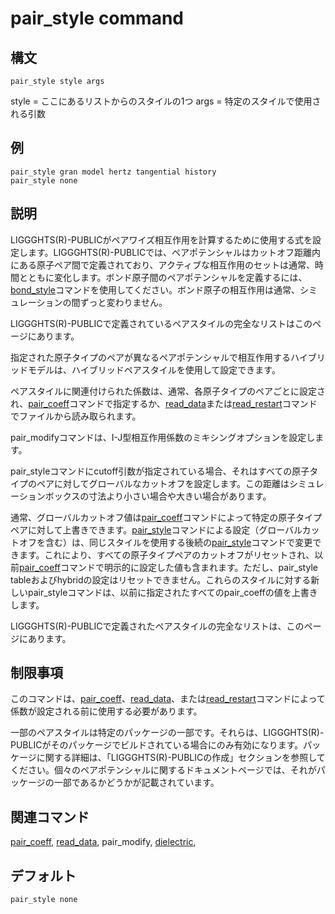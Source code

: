 # pair_style command

## 構文
```
pair_style style args
```

style = ここにあるリストからのスタイルの1つ
args = 特定のスタイルで使用される引数

## 例
```
pair_style gran model hertz tangential history
pair_style none
```

## 説明
LIGGGHTS(R)-PUBLICがペアワイズ相互作用を計算するために使用する式を設定します。LIGGGHTS(R)-PUBLICでは、ペアポテンシャルはカットオフ距離内にある原子ペア間で定義されており、アクティブな相互作用のセットは通常、時間とともに変化します。ボンド原子間のペアポテンシャルを定義するには、[bond_style]()コマンドを使用してください。ボンド原子の相互作用は通常、シミュレーションの間ずっと変わりません。

LIGGGHTS(R)-PUBLICで定義されているペアスタイルの完全なリストはこのページにあります。

指定された原子タイプのペアが異なるペアポテンシャルで相互作用するハイブリッドモデルは、ハイブリッドペアスタイルを使用して設定できます。

ペアスタイルに関連付けられた係数は、通常、各原子タイプのペアごとに設定され、[pair_coeff]()コマンドで指定するか、[read_data]()または[read_restart]()コマンドでファイルから読み取られます。

pair_modifyコマンドは、I-J型相互作用係数のミキシングオプションを設定します。

pair_styleコマンドにcutoff引数が指定されている場合、それはすべての原子タイプのペアに対してグローバルなカットオフを設定します。この距離はシミュレーションボックスの寸法より小さい場合や大きい場合があります。

通常、グローバルカットオフ値は[pair_coeff]()コマンドによって特定の原子タイプペアに対して上書きできます。[pair_style]()コマンドによる設定（グローバルカットオフを含む）は、同じスタイルを使用する後続の[pair_style]()コマンドで変更できます。これにより、すべての原子タイプペアのカットオフがリセットされ、以前[pair_coeff]()コマンドで明示的に設定した値も含まれます。ただし、pair_style tableおよびhybridの設定はリセットできません。これらのスタイルに対する新しいpair_styleコマンドは、以前に指定されたすべてのpair_coeffの値を上書きします。

LIGGGHTS(R)-PUBLICで定義されたペアスタイルの完全なリストは、このページにあります。

## 制限事項
このコマンドは、[pair_coeff]()、[read_data]()、または[read_restart]()コマンドによって係数が設定される前に使用する必要があります。

一部のペアスタイルは特定のパッケージの一部です。それらは、LIGGGHTS(R)-PUBLICがそのパッケージでビルドされている場合にのみ有効になります。パッケージに関する詳細は、「LIGGGHTS(R)-PUBLICの作成」セクションを参照してください。個々のペアポテンシャルに関するドキュメントページでは、それがパッケージの一部であるかどうかが記載されています。

## 関連コマンド
[pair_coeff](), [read_data](), pair_modify, [dielectric](),

## デフォルト
```
pair_style none
```
